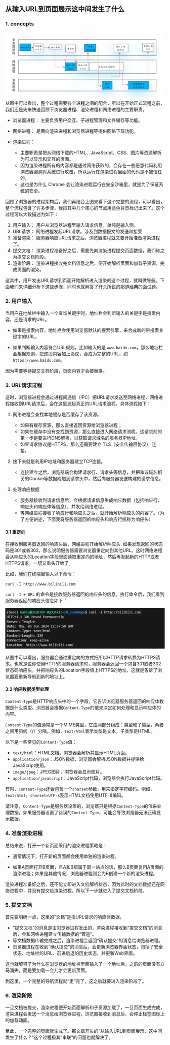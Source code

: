 ## 从输入URL到页面展示这中间发生了什么

### 1. concepts
![从输入URL到页面展示完整流程示意图](_imgs/index_image-1.png)
从图中可以看出，整个过程需要各个进程之间的配合，所以在开始正式流程之前，我们还是先来快速回顾下浏览器进程、渲染进程和网络进程的主要职责。

- 浏览器进程：
  主要负责用户交互、子进程管理和文件储存等功能。

- 网络进程：
  是面向渲染进程和浏览器进程等提供网络下载功能。

- 渲染进程：
  - 主要职责是把从网络下载的HTML、JavaScript、CSS、图片等资源解析为可以显示和交互的页面。
  - 因为渲染进程所有的内容都是通过网络获取的，会存在一些恶意代码利用浏览器漏洞对系统进行攻击，所以运行在渲染进程里面的代码是不被信任的。
  - 这也是为什么 Chrome 会让渲染进程运行在安全沙箱里，就是为了保证系统的安全。

回顾了浏览器的进程架构后，我们再结合上图来看下这个完整的流程，可以看出，整个流程包含了许多步骤，我把其中几个核心的节点用蓝色背景标记出来了。这个过程可以大致描述为如下：

1. 用户输入：
    用户从浏览器进程里输入请求信息。单纯是输入侧。
2. URL请求：
    网络进程发起URL请求。涉及到数据报文的发送和接受
3. 准备渲染：
    服务器响应URL请求之后，浏览器进程就又要开始准备渲染进程了。
4. 提交文档：
    渲染进程准备好之后，需要先向渲染进程提交页面数据，我们称之为提交文档阶段。
5. 渲染阶段：
    渲染进程接收完文档信息之后，便开始解析页面和加载子资源，完成页面的渲染。

这其中，用户发出URL请求到页面开始解析进入渲染的这个过程，就叫做导航。下面我们来详细分析下这些步骤，同时也就解答了开头所说的那道经典的面试题。

### 2. 用户输入

当用户在地址栏中输入一个查询关键字时，地址栏会判断输入的关键字是搜索内容，还是请求的URL。

- 如果是搜索内容，地址栏会使用浏览器默认的搜索引擎，来合成新的带搜索关键字的URL。

- 如果判断输入内容符合URL规则，比如输入的是 `www.baidu.com`，那么地址栏会根据规则，把这段内容加上协议，合成为完整的URL，如 `https://www.baidu.com`。

因为需要等待提交文档阶段，页面内容才会被替换。

### 3. URL请求过程

这时，浏览器进程会通过进程间通信（IPC）把URL请求发送至网络进程，网络进程接收到URL请求后，会在这里发起真正的URL请求流程。具体流程如下：

1. 网络进程会查找本地缓存是否缓存了该资源。
   * 如果有缓存资源，那么直接返回资源给浏览器进程；
   * 如果在缓存中没有查找到资源，那么直接进入网络请求流程。这请求前的第一步是要进行DNS解析，以获取请求域名的服务器IP地址。
   * 如果请求协议是HTTPS，那么还需要建立 TLS（安全传输层协议） 连接。

2. 接下来就是利用IP地址和服务器建立TCP连接。
   * 连接建立之后，浏览器端会构建请求行、请求头等信息，并把和该域名相关的Cookie等数据附加到请求头中，然后向服务器发送构建的请求信息。

3. 处理响应数据
    * 服务器接收到请求信息后，会根据请求信息生成响应数据（包括响应行、响应头和响应体等信息），并发给网络进程。
    * 等网络进程接收了响应行和响应头之后，就开始解析响应头的内容了。（为了方便讲述，下面我将服务器返回的响应头和响应行统称为响应头）

#### 3.1 重定向

在接收到服务器返回的响应头后，网络进程开始解析响应头. 如果发现返回的状态码是301或者302，那么说明服务器需要浏览器重定向到其他URL。这时网络进程会从响应头的Location字段里面读取重定向的地址，然后再发起新的HTTP或者HTTPS请求，一切又重头开始了。

比如，我们在终端里输入以下命令：

```shell
curl -I http://www.bilibili.com
```

`curl -I + URL` 的命令是接收服务器返回的响应头的信息。执行命令后，我们看到服务器返回的响应头信息如下：

![响应头重定向](_imgs/index_image.png)

从图中可以看出，服务器会通过重定向的方式把所以HTTP请求转换为HTTPS请求。也就是说你使用HTTP向服务器请求时，服务器会返回一个包含301或者302状态码响应头，并把响应头的Location字段填上HTTPS的地址，这就是告诉了浏览器要重新导航到新的地址上。


#### 3.2 响应数据类型处理

`Content-Type`是HTTP响应头中的一个字段，它告诉浏览器服务器返回的响应体数据是什么类型。浏览器会根据`Content-Type`的值来决定如何处理和显示响应体的内容。

`Content-Type`的值通常是一个MIME类型，它由两部分组成：类型和子类型，两者之间用斜线（/）分隔。例如，`text/html`表示类型是文本，子类型是HTML。

以下是一些常见的`Content-Type`值：

- `text/html`：HTML文档，浏览器会解析并显示HTML页面。
- `application/json`：JSON数据，浏览器会解析JSON数据并提供给JavaScript使用。
- `image/jpeg`：JPEG图片，浏览器会显示图片。
- `application/javascript`：JavaScript代码，浏览器会执行JavaScript代码。

有时，`Content-Type`还会包含一个`charset`参数，用来指定字符编码。例如，`text/html; charset=UTF-8`表示HTML文档使用UTF-8编码。

请注意，`Content-Type`是服务器设置的，浏览器只是根据`Content-Type`的值来处理数据。如果服务器设置了错误的`Content-Type`，可能会导致浏览器无法正确显示数据。


### 4. 准备渲染进程

总结来说，打开一个新页面采用的渲染进程策略是：

- 通常情况下，打开新的页面都会使用单独的渲染进程。

- 如果A页面打开B页面，且A和B都属于同一站点的话，那么B页面复用A页面的渲染进程；如果是其他情况，浏览器进程则会为B创建一个新的渲染进程。

渲染进程准备好之后，还不能立即进入文档解析状态，因为此时的文档数据还在网络进程中，并没有提交给渲染进程，所以下一步就进入了提交文档阶段。

### 5. 提交文档

首先要明确一点，这里的“文档”是指URL请求的响应体数据。

- “提交文档”的消息是由浏览器进程发出的，渲染进程接收到“提交文档”的消息后，会和网络进程建立传输数据的“管道”。
- 等文档数据传输完成之后，渲染进程会返回“确认提交”的消息给浏览器进程。
- 浏览器进程在收到“确认提交”的消息后，会更新浏览器界面状态，包括了安全状态、地址栏的URL、前进后退的历史状态，并更新Web界面。

这也就解释了为什么在浏览器的地址栏里面输入了一个地址后，之前的页面没有立马消失，而是要加载一会儿才会更新页面。

到这里，一个完整的导航流程就“走”完了，这之后就要进入渲染阶段了。

### 6. 渲染阶段

一旦文档被提交，渲染进程便开始页面解析和子资源加载了，一旦页面生成完成，渲染进程会发送一个消息给浏览器进程，浏览器接收到消息后，会停止标签图标上的加载动画。

至此，一个完整的页面就生成了。那文章开头的“从输入URL到页面展示，这中间发生了什么？”这个过程极其“串联”的问题也就解决了。


